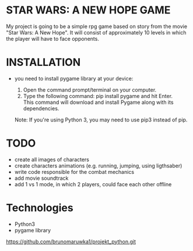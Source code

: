 # STAR WARS: A NEW HOPE GAME

My project is going to be a simple rpg game based on story from the movie
"Star Wars: A New Hope". It will consist of approximately 10 levels in which
the player will have to face opponents.

INSTALLATION
===
- you need to install pygame library at your device:
    1. Open the command prompt/terminal on your computer.
    2. Type the following command: pip install pygame and hit Enter.  
    This command will download and install Pygame along with its dependencies.
    
    Note: If you're using Python 3, you may need to use pip3 instead of pip.

TODO
====

- create all images of characters
- create characters animations (e.g. running, jumping, using ligthsaber)
- write code responsible for the combat mechanics
- add movie soundtrack 
- add 1 vs 1 mode, in which 2 players, could face each other offline


Technologies
============
-   Python3
-   pygame library

https://github.com/brunomaruwka1/projekt_python.git

